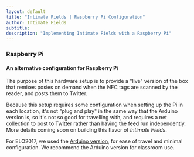 ```yaml
---
layout: default
title: "Intimate Fields | Raspberry Pi Configuration"
author: Intimate Fields
subtitle: 
description: "Implementing Intimate Fields with a Raspberry Pi"
---
```

### Raspberry Pi

#### An alternative configuration for Raspberry Pi

The purpose of this hardware setup is to provide a "live" version of the box that remixes posies on demand when the NFC tags are scanned by the reader, and posts them to Twitter.

Because this setup requires some configuration when setting up the Pi in each location, it's not "plug and play" in the same way that the Arduino version is, so it's not so good for travelling with, and requires a net collection to post to Twitter rather than having the feed run independently. More details coming soon on building this flavor of *Intimate Fields*.

For ELO2017, we used the [Arduino version](arduino.html), for ease of travel and minimal configuration. We recommend the Arduino version for classroom use.